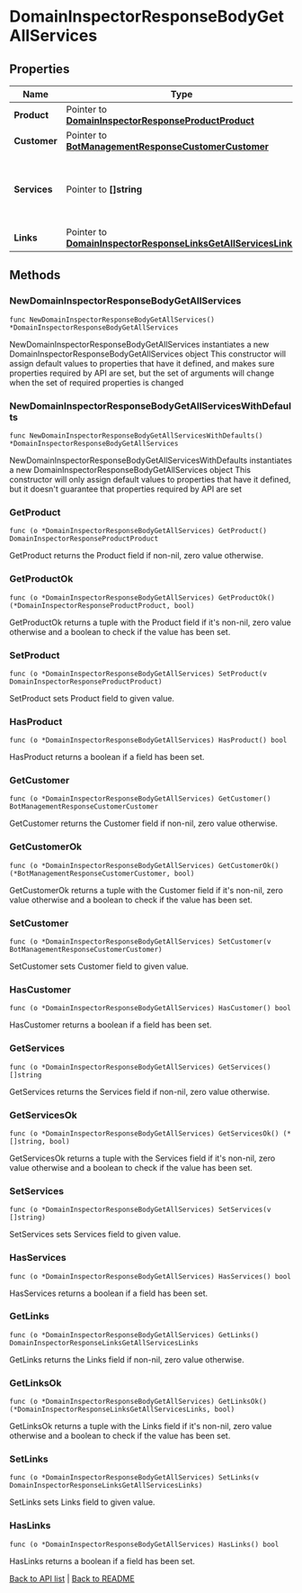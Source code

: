 # DomainInspectorResponseBodyGetAllServices

## Properties

Name | Type | Description | Notes
------------ | ------------- | ------------- | -------------
**Product** | Pointer to [**DomainInspectorResponseProductProduct**](DomainInspectorResponseProductProduct.md) |  | [optional] 
**Customer** | Pointer to [**BotManagementResponseCustomerCustomer**](BotManagementResponseCustomerCustomer.md) |  | [optional] 
**Services** | Pointer to **[]string** | A list of services with Domain Inspector enabled. | [optional] 
**Links** | Pointer to [**DomainInspectorResponseLinksGetAllServicesLinks**](DomainInspectorResponseLinksGetAllServicesLinks.md) |  | [optional] 

## Methods

### NewDomainInspectorResponseBodyGetAllServices

`func NewDomainInspectorResponseBodyGetAllServices() *DomainInspectorResponseBodyGetAllServices`

NewDomainInspectorResponseBodyGetAllServices instantiates a new DomainInspectorResponseBodyGetAllServices object
This constructor will assign default values to properties that have it defined,
and makes sure properties required by API are set, but the set of arguments
will change when the set of required properties is changed

### NewDomainInspectorResponseBodyGetAllServicesWithDefaults

`func NewDomainInspectorResponseBodyGetAllServicesWithDefaults() *DomainInspectorResponseBodyGetAllServices`

NewDomainInspectorResponseBodyGetAllServicesWithDefaults instantiates a new DomainInspectorResponseBodyGetAllServices object
This constructor will only assign default values to properties that have it defined,
but it doesn't guarantee that properties required by API are set

### GetProduct

`func (o *DomainInspectorResponseBodyGetAllServices) GetProduct() DomainInspectorResponseProductProduct`

GetProduct returns the Product field if non-nil, zero value otherwise.

### GetProductOk

`func (o *DomainInspectorResponseBodyGetAllServices) GetProductOk() (*DomainInspectorResponseProductProduct, bool)`

GetProductOk returns a tuple with the Product field if it's non-nil, zero value otherwise
and a boolean to check if the value has been set.

### SetProduct

`func (o *DomainInspectorResponseBodyGetAllServices) SetProduct(v DomainInspectorResponseProductProduct)`

SetProduct sets Product field to given value.

### HasProduct

`func (o *DomainInspectorResponseBodyGetAllServices) HasProduct() bool`

HasProduct returns a boolean if a field has been set.

### GetCustomer

`func (o *DomainInspectorResponseBodyGetAllServices) GetCustomer() BotManagementResponseCustomerCustomer`

GetCustomer returns the Customer field if non-nil, zero value otherwise.

### GetCustomerOk

`func (o *DomainInspectorResponseBodyGetAllServices) GetCustomerOk() (*BotManagementResponseCustomerCustomer, bool)`

GetCustomerOk returns a tuple with the Customer field if it's non-nil, zero value otherwise
and a boolean to check if the value has been set.

### SetCustomer

`func (o *DomainInspectorResponseBodyGetAllServices) SetCustomer(v BotManagementResponseCustomerCustomer)`

SetCustomer sets Customer field to given value.

### HasCustomer

`func (o *DomainInspectorResponseBodyGetAllServices) HasCustomer() bool`

HasCustomer returns a boolean if a field has been set.

### GetServices

`func (o *DomainInspectorResponseBodyGetAllServices) GetServices() []string`

GetServices returns the Services field if non-nil, zero value otherwise.

### GetServicesOk

`func (o *DomainInspectorResponseBodyGetAllServices) GetServicesOk() (*[]string, bool)`

GetServicesOk returns a tuple with the Services field if it's non-nil, zero value otherwise
and a boolean to check if the value has been set.

### SetServices

`func (o *DomainInspectorResponseBodyGetAllServices) SetServices(v []string)`

SetServices sets Services field to given value.

### HasServices

`func (o *DomainInspectorResponseBodyGetAllServices) HasServices() bool`

HasServices returns a boolean if a field has been set.

### GetLinks

`func (o *DomainInspectorResponseBodyGetAllServices) GetLinks() DomainInspectorResponseLinksGetAllServicesLinks`

GetLinks returns the Links field if non-nil, zero value otherwise.

### GetLinksOk

`func (o *DomainInspectorResponseBodyGetAllServices) GetLinksOk() (*DomainInspectorResponseLinksGetAllServicesLinks, bool)`

GetLinksOk returns a tuple with the Links field if it's non-nil, zero value otherwise
and a boolean to check if the value has been set.

### SetLinks

`func (o *DomainInspectorResponseBodyGetAllServices) SetLinks(v DomainInspectorResponseLinksGetAllServicesLinks)`

SetLinks sets Links field to given value.

### HasLinks

`func (o *DomainInspectorResponseBodyGetAllServices) HasLinks() bool`

HasLinks returns a boolean if a field has been set.


[Back to API list](../README.md#documentation-for-api-endpoints) | [Back to README](../README.md)
